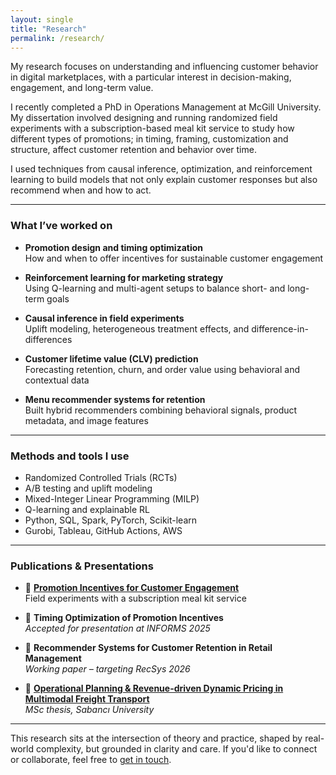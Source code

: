 ```yaml
---
layout: single
title: "Research"
permalink: /research/
---
```


My research focuses on understanding and influencing customer behavior in digital marketplaces, with a particular interest in decision-making, engagement, and long-term value.

I recently completed a PhD in Operations Management at McGill University. My dissertation involved designing and running randomized field experiments with a subscription-based meal kit service to study how different types of promotions; in timing, framing, customization and structure, affect customer retention and behavior over time.

I used techniques from causal inference, optimization, and reinforcement learning to build models that not only explain customer responses but also recommend when and how to act.

---

### What I’ve worked on

- **Promotion design and timing optimization**  
  How and when to offer incentives for sustainable customer engagement  

- **Reinforcement learning for marketing strategy**  
  Using Q-learning and multi-agent setups to balance short- and long-term goals  

- **Causal inference in field experiments**  
  Uplift modeling, heterogeneous treatment effects, and difference-in-differences  

- **Customer lifetime value (CLV) prediction**  
  Forecasting retention, churn, and order value using behavioral and contextual data  

- **Menu recommender systems for retention**  
  Built hybrid recommenders combining behavioral signals, product metadata, and image features  

---

### Methods and tools I use

- Randomized Controlled Trials (RCTs)  
- A/B testing and uplift modeling  
- Mixed-Integer Linear Programming (MILP)  
- Q-learning and explainable RL  
- Python, SQL, Spark, PyTorch, Scikit-learn  
- Gurobi, Tableau, GitHub Actions, AWS  

---

### Publications & Presentations

- 📄 **[Promotion Incentives for Customer Engagement](https://papers.ssrn.com/sol3/papers.cfm?abstract_id=5324527)**  
  Field experiments with a subscription meal kit service  

- 🧠 **Timing Optimization of Promotion Incentives**  
  _Accepted for presentation at INFORMS 2025_

- 🤝 **Recommender Systems for Customer Retention in Retail Management**  
  _Working paper – targeting RecSys 2026_

- 🚆 **[Operational Planning & Revenue-driven Dynamic Pricing in Multimodal Freight Transport](https://acikbilim.yok.gov.tr/handle/20.500.12812/215756)**  
  _MSc thesis, Sabancı University_

---

This research sits at the intersection of theory and practice, shaped by real-world complexity, but grounded in clarity and care. If you'd like to connect or collaborate, feel free to [get in touch](mailto:1aysunmutlu@gmail.com).